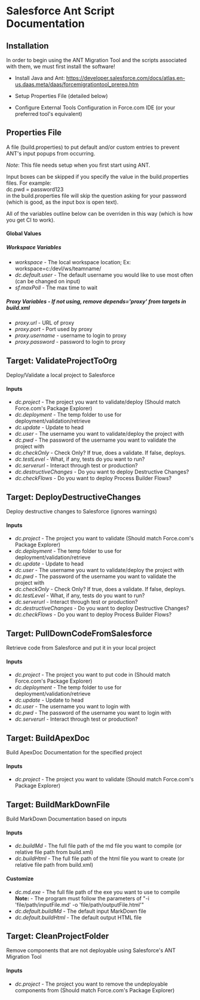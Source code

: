 # Salesforce Ant Script Documentation

## Installation

In order to begin using the ANT Migration Tool and the scripts associated with them, we must first install the software!

* Install Java and Ant: https://developer.salesforce.com/docs/atlas.en-us.daas.meta/daas/forcemigrationtool_prereq.htm


* Setup Properties File (detailed below)

* Configure External Tools Configuration in Force.com IDE (or your preferred tool's equivalent)

## Properties File
A file (build.properties) to put default and/or custom entries to prevent ANT's input popups from occurring.   

*Note*: This file needs setup when you first start using ANT.  

Input boxes can be skipped if you specify the value in the build.properties files. For example:  
dc.pwd = password123  
in the build.properties file will skip the question asking for your password (which is good, as the input box is open text).

All of the variables outline below can be overriden in this way (which is how you get CI to work).

#### Global Values

##### Workspace Variables
* *workspace* - The local workspace location; Ex: workspace=c:/devl/ws/teamname/
* *dc.default.user* - The default username you would like to use most often (can be changed on input)  
* *sf.maxPoll* - The max time to wait

##### Proxy Variables - If not using, remove depends='proxy' from targets in build.xml
* *proxy.url* - URL of proxy
* *proxy.port* - Port used by proxy
* *proxy.username* - username to login to proxy
* *proxy.password* - password to login to proxy

## Target: ValidateProjectToOrg
Deploy/Validate a local project to Salesforce
#### Inputs
* *dc.project* - The project you want to validate/deploy (Should match Force.com's Package Explorer)
* *dc.deployment* - The temp folder to use for deployment/validation/retrieve
* *dc.update* - Update to head
* *dc.user* - The username you want to validate/deploy the project with
* *dc.pwd* - The password of the username you want to validate the project with
* *dc.checkOnly* - Check Only? If true, does a validate. If false, deploys.
* *dc.testLevel* - What, if any, tests do you want to run?
* *dc.serverurl* - Interact through test or production?
* *dc.destructiveChanges* - Do you want to deploy Destructive Changes?
* *dc.checkFlows* - Do you want to deploy Process Builder Flows?

## Target: DeployDestructiveChanges
Deploy destructive changes to Salesforce (ignores warnings)
#### Inputs
* *dc.project* - The project you want to validate (Should match Force.com's Package Explorer)
* *dc.deployment* - The temp folder to use for deployment/validation/retrieve
* *dc.update* - Update to head
* *dc.user* - The username you want to validate/deploy the project with
* *dc.pwd* - The password of the username you want to validate the project with
* *dc.checkOnly* - Check Only? If true, does a validate. If false, deploys.
* *dc.testLevel* - What, if any, tests do you want to run?
* *dc.serverurl* - Interact through test or production?
* *dc.destructiveChanges* - Do you want to deploy Destructive Changes?
* *dc.checkFlows* - Do you want to deploy Process Builder Flows?

## Target: PullDownCodeFromSalesforce
Retrieve code from Salesforce and put it in your local project
#### Inputs
* *dc.project* - The project you want to put code in (Should match Force.com's Package Explorer)
* *dc.deployment* - The temp folder to use for deployment/validation/retrieve
* *dc.update* - Update to head
* *dc.user* - The username you want to login with
* *dc.pwd* - The password of the username you want to login with
* *dc.serverurl* - Interact through test or production?

## Target: BuildApexDoc
Build ApexDoc Documentation for the specified project  
#### Inputs
* *dc.project* - The project you want to validate (Should match Force.com's Package Explorer)

## Target: BuildMarkDownFile
Build MarkDown Documentation based on inputs  
#### Inputs
* *dc.buildMd* - The full file path of the md file you want to compile (or relative file path from build.xml)
* *dc.buildHtml* - The full file path of the html file you want to create (or relative file path from build.xml)  

#### Customize
* *dc.md.exe* - The full file path of the exe you want to use to compile  
**Note:** - The program must follow the parameters of "-i 'file/path/inputFile.md' -o 'file/path/outputFile.html'"
* *dc.default.buildMd* - The default input MarkDown file
* *dc.default.buildHtml* - The default output HTML file  

## Target: CleanProjectFolder    
Remove components that are not deployable using Salesforce's ANT Migration Tool  
#### Inputs  
* *dc.project* - The project you want to remove the undeployable components from (Should match Force.com's Package Explorer)  
